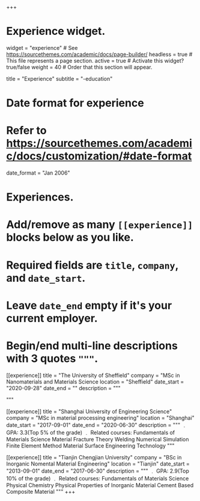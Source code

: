 +++
# Experience widget.
widget = "experience"  # See https://sourcethemes.com/academic/docs/page-builder/
headless = true  # This file represents a page section.
active = true  # Activate this widget? true/false
weight = 40  # Order that this section will appear.

title = "Experience"
subtitle = "-education"

# Date format for experience
#   Refer to https://sourcethemes.com/academic/docs/customization/#date-format
date_format = "Jan 2006"

# Experiences.
#   Add/remove as many `[[experience]]` blocks below as you like.
#   Required fields are `title`, `company`, and `date_start`.
#   Leave `date_end` empty if it's your current employer.
#   Begin/end multi-line descriptions with 3 quotes `"""`.
[[experience]]
  title = "The University of Sheffield"
  company = "MSc in Nanomaterials and Materials Science
  location = "Sheffield"
  date_start = "2020-09-28"
  date_end = ""
  description = """
  
  """

[[experience]]
  title = "Shanghai University of Engineering Science"
  company = "MSc in material processing engineering"
  location = "Shanghai"
  date_start = "2017-09-01"
  date_end = "2020-06-30"
  description = """
  ﹒ GPA: 3.3(Top 5% of the grade)
  ﹒ Related courses: Fundamentals of Materials Science
                      Material Fracture Theory
                      Welding Numerical Simulation
                      Finite Element Method
                      Material Surface Engineering Technology
                      """

[[experience]]
  title = "Tianjin Chengjian University"
  company = "BSc in Inorganic Nomental Material Engineering"
  location = "Tianjin"
  date_start = "2013-09-01"
  date_end = "2017-06-30"
  description = """
  ﹒ GPA: 2.9(Top 10% of the grade)
  ﹒ Related courses: Fundamentals of Materials Science
                      Physical Chemistry
                      Physical Properties of Inorganic Material
                      Cement Based Composite Material
                      """
+++
